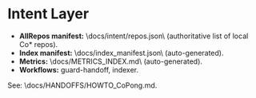 # Intent Layer

- **AllRepos manifest:** \docs/intent/repos.json\ (authoritative list of local Co* repos).
- **Index manifest:** \docs/index_manifest.json\ (auto-generated).
- **Metrics:** \docs/METRICS_INDEX.md\ (auto-generated).
- **Workflows:** guard-handoff, indexer.

See: \docs/HANDOFFS/HOWTO_CoPong.md\.
